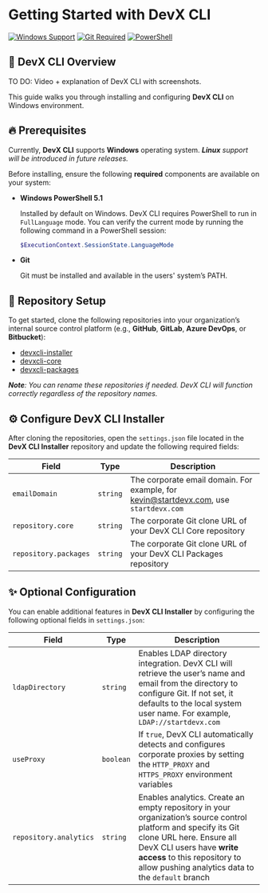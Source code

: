 # Getting Started with DevX CLI

[![Windows Support](https://img.shields.io/badge/OS-Windows-blue?logo=windows)]()
[![Git Required](https://img.shields.io/badge/Dependency-Git-orange?logo=git)]()
[![PowerShell](https://img.shields.io/badge/PowerShell-5.1+-lightblue?logo=powershell)]()

## 🧠 DevX CLI Overview

TO DO: Video + explanation of DevX CLI with screenshots.

This guide walks you through installing and configuring **DevX CLI** on Windows environment.

## 🔥 Prerequisites

Currently, **DevX CLI** supports **Windows** operating system. ***Linux** support will be introduced in future releases.*

Before installing, ensure the following **required** components are available on your system:

* **Windows PowerShell 5.1**

    Installed by default on Windows. DevX CLI requires PowerShell to run in `FullLanguage` mode. You can verify the current mode by running the following command in a PowerShell session:

    ```powershell
    $ExecutionContext.SessionState.LanguageMode
    ```

* **Git**

    Git must be installed and available in the users' system’s PATH.

## 📓 Repository Setup

To get started, clone the following repositories into your organization’s internal source control platform (e.g., **GitHub**, **GitLab**, **Azure DevOps**, or **Bitbucket**):

* [devxcli-installer](https://github.com/startdevx/devxcli-installer)
* [devxcli-core](https://github.com/startdevx/devxcli-core)
* [devxcli-packages](https://github.com/startdevx/devxcli-packages)

***Note**: You can rename these repositories if needed. DevX CLI will function correctly regardless of the repository names.*

## ⚙️ Configure DevX CLI Installer

After cloning the repositories, open the `settings.json` file located in the **DevX CLI Installer** repository and update the following required fields:

| Field | Type | Description |
| ----------- | ----------- | ----------- |
| `emailDomain` | `string` | The corporate email domain. For example, for kevin@startdevx.com, use `startdevx.com` |
| `repository.core` | `string` | The corporate Git clone URL of your DevX CLI Core repository |
| `repository.packages` | `string` | The corporate Git clone URL of your DevX CLI Packages repository |

## ✨ Optional Configuration

You can enable additional features in **DevX CLI Installer** by configuring the following optional fields in `settings.json`:

| Field | Type | Description |
| ----------- | ----------- | ----------- |
| `ldapDirectory` | `string` | Enables LDAP directory integration. DevX CLI will retrieve the user’s name and email from the directory to configure Git. If not set, it defaults to the local system user name. For example, `LDAP://startdevx.com` |
| `useProxy` | `boolean` | If `true`, DevX CLI automatically detects and configures corporate proxies by setting the `HTTP_PROXY` and `HTTPS_PROXY` environment variables |
| `repository.analytics` | `string` | Enables analytics. Create an empty repository in your organization’s source control platform and specify its Git clone URL here. Ensure all DevX CLI users have **write access** to this repository to allow pushing analytics data to the `default` branch |